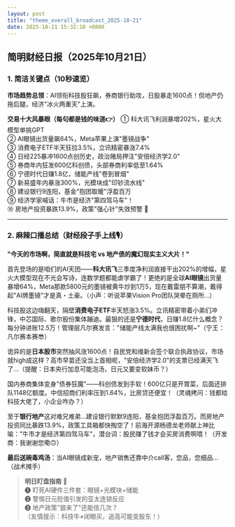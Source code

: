 ```yaml
---
layout: post
title: "theme_overall_broadcast_2025-10-21"
date: 2025-10-21 15:32:10 +0800
---
```


## 简明财经日报（2025年10月21日）

### 1. 简洁关键点（10秒速览）

**市场趋势总领**：AI领衔科技股狂飙，券商银行助攻，日股暴走1600点！但地产仍拖后腿，经济"冰火两重天"上演。

**交易十大风暴眼（每句都是钱的味道👉）**
① 科大讯飞利润暴增202%，星火大模型单挑GPT  
② AI眼镜出货量飙64%，Meta苹果上演"墨镜战争"  
③ 消费电子ETF半天狂拉3.5%，立讯精密暴涨7.4%  
④ 日经225暴冲1600点创历史，政治赌局押注"安倍经济学2.0"  
⑤ 券商年内狂发600亿科创债，头部券商利率低至1.64%  
⑥ 宁德时代日赚1.8亿，储能产线"卷到冒烟"  
⑦ 新易盛年内暴涨300%，光模块成"印钞流水线"  
⑧ 建设银行9连阳，基金"抱团取暖"浮盈百万  
⑨ 经济学家喊话：牛市是经济"第四驾马车"！  
⑩ 房地产投资暴跌13.9%，政策"强心针"失效预警 💉

---

### 2. 麻辣口播总结（财经段子手上线🎙️）

**"今天的市场啊，简直就是科技宅 vs 地产债的魔幻现实主义大片！"**

首先登场的是咱们的AI天团——**科大讯飞**三季度净利润直接干出202%的增幅，星火大模型现在不光会写诗，连数学题都能虐学霸了！更绝的是全球**AI眼镜**出货量暴增64%，Meta那款5800元的墨镜被黄牛炒到1万5，现在戴雷朋不算潮，戴得起"AI牌墨镜"才是真・土豪。（小声：听说苹果Vision Pro团队哭晕在厕所...）

科技股这边嗨翻天，隔壁**消费电子ETF**半天怒涨3.5%。立讯精密带着小弟们冲锋，中芯国际、歌尔股份集体蹦迪。最狠的还是**宁德时代**，日赚1.8亿什么概念？每分钟进账12.5万！管理层凡尔赛发言："储能产线太满我也很困扰啊~"（宁王：凡尔赛本赛😎）

诡异的是**日本股市**突然抽风涨1600点！自民党和维新会签个联合执政协议，市场就high成这样？高市早苗还没当上首相呢，"安倍经济学2.0"的支票已经满天飞了...（提醒：日本央行加息可能泡汤，日元又要变软妹币？）

国内券商集体变身"债券狂魔"——科创债发到手软！600亿只是开胃菜，后面还排队1148亿额度。中信招商们利率压到1.64%，比房贷还便宜！（灵魂拷问：钱都给科技大佬了，小企业咋办？）

至于**银行地产**这对难兄难弟...建设银行默默9连阳，基金抱团浮盈百万。而房地产投资同比暴跌13.9%，政策工具箱都快掏空了！前海开源杨德龙老师献上神比喻："牛市才是经济第四驾马车"，潜台词：股民赚了钱才会买房消费啊喂！（开发商：我谢谢您嘞🙃）

**最后送碗毒鸡汤**：当AI眼镜成新宠，地产销售还靠中介call客，您品，您细品...（战术摊手）

> **明日盯盘指南** 📌  
> ❶ 盯死AI硬件三件套：眼镜+光模块+储能  
> ❷ 警惕日元贬值引发的亚太连锁反应  
> ❸ 地产政策"狼来了"还能信几次？  
> （友情提示：科技牛≠闭眼买，追高可能变股东！）